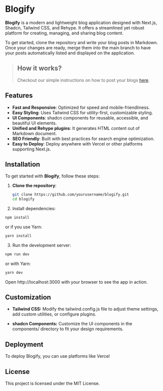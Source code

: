 # Blogify

**Blogify** is a modern and lightweight blog application designed with Next.js, Shadcn, Tailwind CSS, and Rehype. It offers a streamlined yet robust platform for creating, managing, and sharing blog content.

To get started, clone the repository and write your blog posts in Markdown. Once your changes are ready, merge them into the main branch to have your posts automatically listed and displayed on the application.

> ## How it works?
> Checkout our simple instructions on how to post your blogs [here](https://blogify-eight-gules.vercel.app/#how-it-works).

## Features

- **Fast and Responsive**: Optimized for speed and mobile-friendliness.
- **Easy Styling**: Uses Tailwind CSS for utility-first, customizable styling.
- **UI Components**: shadcn components for reusable, accessible, and beautiful UI elements.
- **Unified and Rehype plugins**: It generates HTML content out of Markdown document.
- **SEO Friendly**: Built with best practices for search engine optimization.
- **Easy to Deploy**: Deploy anywhere with Vercel or other platforms supporting Next.js.

## Installation

To get started with **Blogify**, follow these steps:

1. **Clone the repository**:

   ```bash
   git clone https://github.com/yourusername/blogify.git
   cd blogify
   ```

2. Install dependencies:

```bash
npm install
```

or if you use Yarn:

```bash
yarn install
```

3. Run the development server:

```bash
npm run dev
```

or with Yarn:

```bash
yarn dev
```

Open http://localhost:3000 with your browser to see the app in action.

## Customization

- **Tailwind CSS:** Modify the tailwind.config.js file to adjust theme settings, add custom utilities, or configure plugins.

- **shadcn Components:** Customize the UI components in the components/ directory to fit your design requirements.
  
## Deployment

To deploy Blogify, you can use platforms like Vercel 

## License

This project is licensed under the MIT License.


